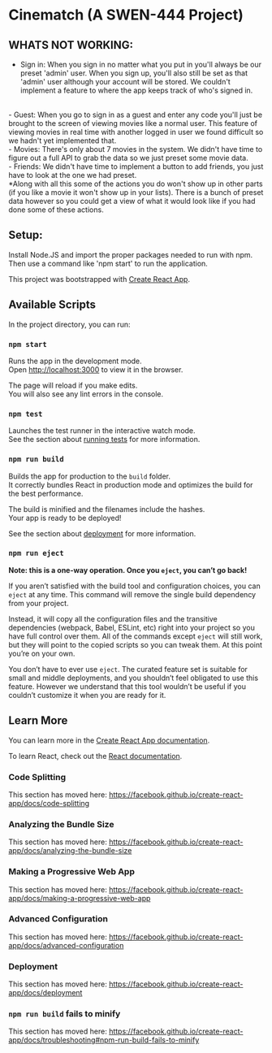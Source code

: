 # Cinematch (A SWEN-444 Project)

## WHATS NOT WORKING:
- Sign in: When you sign in no matter what you put in you'll always be our preset 'admin' user. When you sign up, you'll also still be set as 
that 'admin' user although your account will be stored. We couldn't implement a feature to where the app keeps track of who's signed in.
<br/>
- Guest: When you go to sign in as a guest and enter any code you'll just be brought to the screen of viewing movies like a normal user. This 
feature of viewing movies in real time with another logged in user we found difficult so we hadn't yet implemented that.
<br/>
- Movies: There's only about 7 movies in the system. We didn't have time to figure out a full API to grab the data so we just preset some movie data.
<br/>
- Friends: We didn't have time to implement a button to add friends, you just have to look at the one we had preset.
<br/>
*Along with all this some of the actions you do won't show up in other parts (if you like a movie it won't show up in your lists). There is a bunch of preset data however so you could get a view of what it would look like if you had done some of these actions.


## Setup:
Install Node.JS and import the proper packages needed to run with npm. Then use a command like 'npm start' to run the application.


This project was bootstrapped with [Create React App](https://github.com/facebook/create-react-app).<br />

## Available Scripts

In the project directory, you can run:

### `npm start`

Runs the app in the development mode.<br />
Open [http://localhost:3000](http://localhost:3000) to view it in the browser.

The page will reload if you make edits.<br />
You will also see any lint errors in the console.

### `npm test`

Launches the test runner in the interactive watch mode.<br />
See the section about [running tests](https://facebook.github.io/create-react-app/docs/running-tests) for more information.

### `npm run build`

Builds the app for production to the `build` folder.<br />
It correctly bundles React in production mode and optimizes the build for the best performance.

The build is minified and the filenames include the hashes.<br />
Your app is ready to be deployed!

See the section about [deployment](https://facebook.github.io/create-react-app/docs/deployment) for more information.

### `npm run eject`

**Note: this is a one-way operation. Once you `eject`, you can’t go back!**

If you aren’t satisfied with the build tool and configuration choices, you can `eject` at any time. This command will remove the single build dependency from your project.

Instead, it will copy all the configuration files and the transitive dependencies (webpack, Babel, ESLint, etc) right into your project so you have full control over them. All of the commands except `eject` will still work, but they will point to the copied scripts so you can tweak them. At this point you’re on your own.

You don’t have to ever use `eject`. The curated feature set is suitable for small and middle deployments, and you shouldn’t feel obligated to use this feature. However we understand that this tool wouldn’t be useful if you couldn’t customize it when you are ready for it.

## Learn More

You can learn more in the [Create React App documentation](https://facebook.github.io/create-react-app/docs/getting-started).

To learn React, check out the [React documentation](https://reactjs.org/).

### Code Splitting

This section has moved here: https://facebook.github.io/create-react-app/docs/code-splitting

### Analyzing the Bundle Size

This section has moved here: https://facebook.github.io/create-react-app/docs/analyzing-the-bundle-size

### Making a Progressive Web App

This section has moved here: https://facebook.github.io/create-react-app/docs/making-a-progressive-web-app

### Advanced Configuration

This section has moved here: https://facebook.github.io/create-react-app/docs/advanced-configuration

### Deployment

This section has moved here: https://facebook.github.io/create-react-app/docs/deployment

### `npm run build` fails to minify

This section has moved here: https://facebook.github.io/create-react-app/docs/troubleshooting#npm-run-build-fails-to-minify
